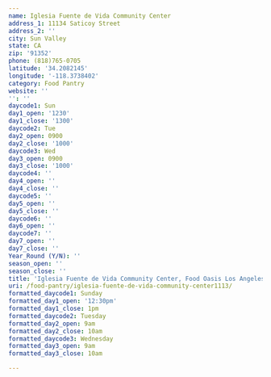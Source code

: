 ```yaml
---
name: Iglesia Fuente de Vida Community Center
address_1: 11134 Saticoy Street
address_2: ''
city: Sun Valley
state: CA
zip: '91352'
phone: (818)765-0705
latitude: '34.2082145'
longitude: '-118.3738402'
category: Food Pantry
website: ''
'': ''
daycode1: Sun
day1_open: '1230'
day1_close: '1300'
daycode2: Tue
day2_open: 0900
day2_close: '1000'
daycode3: Wed
day3_open: 0900
day3_close: '1000'
daycode4: ''
day4_open: ''
day4_close: ''
daycode5: ''
day5_open: ''
day5_close: ''
daycode6: ''
day6_open: ''
daycode7: ''
day7_open: ''
day7_close: ''
Year_Round (Y/N): ''
season_open: ''
season_close: ''
title: 'Iglesia Fuente de Vida Community Center, Food Oasis Los Angeles'
uri: /food-pantry/iglesia-fuente-de-vida-community-center1113/
formatted_daycode1: Sunday
formatted_day1_open: '12:30pm'
formatted_day1_close: 1pm
formatted_daycode2: Tuesday
formatted_day2_open: 9am
formatted_day2_close: 10am
formatted_daycode3: Wednesday
formatted_day3_open: 9am
formatted_day3_close: 10am

---
```

